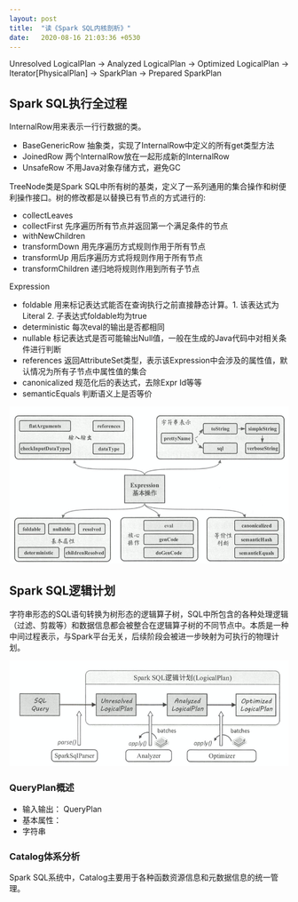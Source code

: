 ```yaml
---
layout: post
title:  "读《Spark SQL内核剖析》"
date:   2020-08-16 21:03:36 +0530
---
```


Unresolved LogicalPlan -> Analyzed LogicalPlan -> Optimized LogicalPlan -> Iterator[PhysicalPlan] -> SparkPlan -> Prepared SparkPlan

## Spark SQL执行全过程
InternalRow用来表示一行行数据的类。
- BaseGenericRow 抽象类，实现了InternalRow中定义的所有get类型方法
- JoinedRow 两个InternalRow放在一起形成新的InternalRow
- UnsafeRow 不用Java对象存储方式，避免GC

TreeNode类是Spark SQL中所有树的基类，定义了一系列通用的集合操作和树便利操作接口。树的修改都是以替换已有节点的方式进行的:
- collectLeaves
- collectFirst 先序遍历所有节点并返回第一个满足条件的节点
- withNewChildren
- transformDown 用先序遍历方式规则作用于所有节点
- transformUp 用后序遍历方式将规则作用于所有节点
- transformChildren 递归地将规则作用到所有子节点

Expression
- foldable 用来标记表达式能否在查询执行之前直接静态计算。1. 该表达式为Literal 2. 子表达式foldable均为true
- deterministic 每次eval的输出是否都相同
- nullable 标记表达式是否可能输出Null值，一般在生成的Java代码中对相关条件进行判断
- references 返回AttributeSet类型，表示该Expression中会涉及的属性值，默认情况为所有子节点中属性值的集合
- canonicalized 规范化后的表达式，去除Expr Id等等
- semanticEquals 判断语义上是否等价

![](/assets/pictures/spark-sql/expression.png)

## Spark SQL逻辑计划
字符串形态的SQL语句转换为树形态的逻辑算子树，SQL中所包含的各种处理逻辑（过滤、剪裁等）和数据信息都会被整合在逻辑算子树的不同节点中。本质是一种中间过程表示，与Spark平台无关，后续阶段会被进一步映射为可执行的物理计划。

![](/assets/pictures/spark-sql/logicalplan.png)

### QueryPlan概述
- 输入输出： QueryPlan
- 基本属性：
- 字符串

### Catalog体系分析
Spark SQL系统中，Catalog主要用于各种函数资源信息和元数据信息的统一管理。

